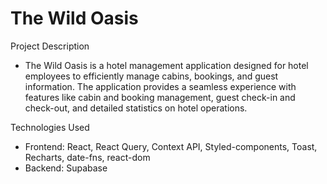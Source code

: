 # The Wild Oasis

Project Description
- The Wild Oasis is a hotel management application designed for hotel employees to efficiently manage cabins, bookings, and guest information. The application provides a seamless experience with features like cabin and booking management, guest check-in and check-out, and detailed statistics on hotel operations.

Technologies Used
- Frontend: React, React Query, Context API, Styled-components, Toast, Recharts, date-fns, react-dom
- Backend: Supabase
